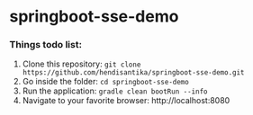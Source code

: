 # springboot-sse-demo
### Things todo list:
1. Clone this repository: `git clone https://github.com/hendisantika/springboot-sse-demo.git`
2. Go inside the folder: `cd springboot-sse-demo`
3. Run the application: `gradle clean bootRun --info`
4. Navigate to your favorite browser: http://localhost:8080
